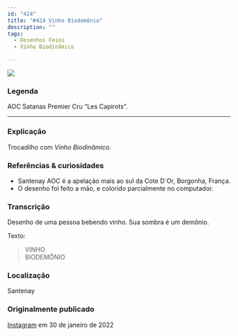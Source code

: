 ```yaml
---
id: "424"
title: "#424 Vinho Biodemônio"
description: ""
tags:
  - Desenhos Feios
  - Vinho Biodinâmico

---
```

![](https://bebiodicionario-com.s3.amazonaws.com/media/posts/202201/BOD424.jpg)

### Legenda

AOC Satanas Premier Cru “Les Capirots”.

---

### Explicação

Trocadilho com *Vinho Biodinâmico*. 

### Referências & curiosidades

- Santenay AOC é a apelação mais ao sul da Cote D´Or, Borgonha, França.
- O desenho foi feito a mão, e colorido parcialmente no computador.

### Transcrição

Desenho de uma pessoa bebendo vinho. Sua sombra é um demônio.

Texto:
> VINHO  
> BIODEMÔNIO

### Localização

Santenay

### Originalmente publicado

[Instagram](https://www.instagram.com/p/CZXRTYouhOq/) em 30 de janeiro de 2022

